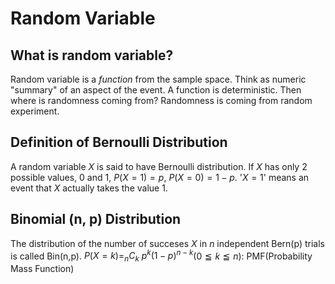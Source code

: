 # Random Variable
## What is random variable?
Random variable is a _function_ from the sample space. Think as numeric "summary" of an aspect of the event.
A function is deterministic. Then where is randomness coming from?
Randomness is coming from random experiment.
## Definition of Bernoulli Distribution
A random variable $X$ is said to have Bernoulli distribution.
If $X$ has only 2 possible values, 0 and 1, $P(X=1)=p, \ P(X=0) = 1-p$.
'$X = 1$' means an event that $X$ actually takes the value 1.

## Binomial (n, p) Distribution
The distribution of the number of succeses $X$ in $n$ independent Bern(p) trials is called Bin(n,p). 
$P(X=k)= _nC_k \ p^k{(1-p)}^{n-k}$($0 \leqq k \leqq n$): PMF(Probability Mass Function)

